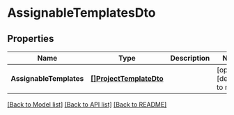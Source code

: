 # AssignableTemplatesDto

## Properties
Name | Type | Description | Notes
------------ | ------------- | ------------- | -------------
**AssignableTemplates** | [**[]ProjectTemplateDto**](ProjectTemplateDto.md) |  | [optional] [default to null]

[[Back to Model list]](../README.md#documentation-for-models) [[Back to API list]](../README.md#documentation-for-api-endpoints) [[Back to README]](../README.md)



